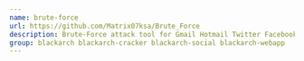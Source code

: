 ```yaml
---
name: brute-force
url: https://github.com/Matrix07ksa/Brute_Force
description: Brute-Force attack tool for Gmail Hotmail Twitter Facebook Netflix.
group: blackarch blackarch-cracker blackarch-social blackarch-webapp
---
```

